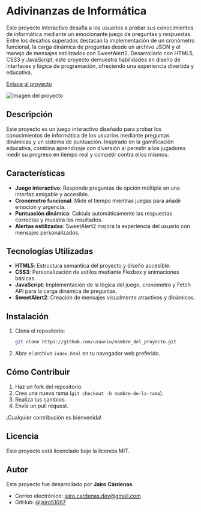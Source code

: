 # **Adivinanzas de Informática**
Este proyecto interactivo desafía a los usuarios a probar sus conocimientos de informática mediante un emocionante juego de preguntas y respuestas. Entre los desafíos superados destacan la implementación de un cronómetro funcional, la carga dinámica de preguntas desde un archivo JSON y el manejo de mensajes estilizados con SweetAlert2. Desarrollado con HTML5, CSS3 y JavaScript, este proyecto demuestra habilidades en diseño de interfaces y lógica de programación, ofreciendo una experiencia divertida y educativa.

[Enlace al proyecto](https://jairo51067.github.io/Adivinanzas-de-Informatica/)  

![Imagen del proyecto](URL_DE_LA_IMAGEN)

## **Descripción**  
Este proyecto es un juego interactivo diseñado para probar los conocimientos de informática de los usuarios mediante preguntas dinámicas y un sistema de puntuación. Inspirado en la gamificación educativa, combina aprendizaje con diversión al permitir a los jugadores medir su progreso en tiempo real y competir contra ellos mismos.  

## **Características**  
- **Juego interactivo**: Responde preguntas de opción múltiple en una interfaz amigable y accesible.  
- **Cronómetro funcional**: Mide el tiempo mientras juegas para añadir emoción y urgencia.  
- **Puntuación dinámica**: Calcula automáticamente las respuestas correctas y muestra los resultados.  
- **Alertas estilizadas**: SweetAlert2 mejora la experiencia del usuario con mensajes personalizados.  

## **Tecnologías Utilizadas**  
- **HTML5**: Estructura semántica del proyecto y diseño accesible.  
- **CSS3**: Personalización de estilos mediante Flexbox y animaciones básicas.  
- **JavaScript**: Implementación de la lógica del juego, cronómetro y Fetch API para la carga dinámica de preguntas.  
- **SweetAlert2**: Creación de mensajes visualmente atractivos y dinámicos.  

## Instalación  
1. Clona el repositorio:  
    ```bash
    git clone https://github.com/usuario/nombre_del_proyecto.git
    ```  
2. Abre el archivo `index.html` en tu navegador web preferido.  

## Cómo Contribuir  
1. Haz un fork del repositorio.  
2. Crea una nueva rama (`git checkout -b nombre-de-la-rama`).  
3. Realiza tus cambios.  
4. Envía un pull request.  

¡Cualquier contribución es bienvenida!  

## Licencia  
Este proyecto está licenciado bajo la licencia MIT.  

## Autor  
Este proyecto fue desarrollado por **Jairo Cárdenas**.  
- Correo electrónico: [jairo.cardenas.dev@gmail.com](mailto:jairo.cardenas.dev@gmail.com)  
- GitHub: [@jairo51067](https://github.com/jairo51067)   
